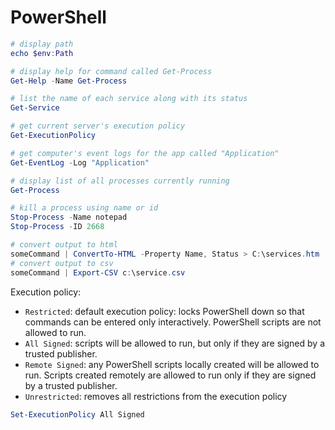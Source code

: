 # PowerShell

```powershell
# display path
echo $env:Path

# display help for command called Get-Process
Get-Help -Name Get-Process

# list the name of each service along with its status
Get-Service

# get current server's execution policy
Get-ExecutionPolicy

# get computer's event logs for the app called "Application"
Get-EventLog -Log "Application"

# display list of all processes currently running
Get-Process

# kill a process using name or id
Stop-Process -Name notepad
Stop-Process -ID 2668

# convert output to html
someCommand | ConvertTo-HTML -Property Name, Status > C:\services.htm
# convert output to csv
someCommand | Export-CSV c:\service.csv
```

Execution policy:
- `Restricted`: default execution policy: locks PowerShell down so that commands can be entered only interactively. PowerShell scripts are not allowed to run.
- `All Signed`: scripts will be allowed to run, but only if they are signed by a trusted publisher.
- `Remote Signed`: any PowerShell scripts locally created will be allowed to run. Scripts created remotely are allowed to run only if they are signed by a trusted publisher.
- `Unrestricted`: removes all restrictions from the execution policy

```powershell
Set-ExecutionPolicy All Signed
```
